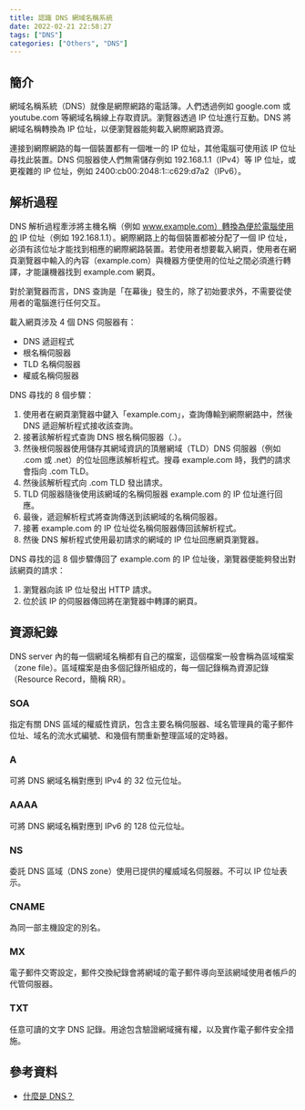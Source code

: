 ```yaml
---
title: 認識 DNS 網域名稱系統
date: 2022-02-21 22:58:27
tags: ["DNS"]
categories: ["Others", "DNS"]
---
```


## 簡介

網域名稱系統（DNS）就像是網際網路的電話簿。人們透過例如 google.com 或 youtube.com 等網域名稱線上存取資訊。瀏覽器透過 IP 位址進行互動。DNS 將網域名稱轉換為 IP 位址，以便瀏覽器能夠載入網際網路資源。

連接到網際網路的每一個裝置都有一個唯一的 IP 位址，其他電腦可使用該 IP 位址尋找此裝置。DNS 伺服器使人們無需儲存例如 192.168.1.1（IPv4）等 IP 位址，或更複雜的 IP 位址，例如 2400:cb00:2048:1::c629:d7a2（IPv6）。

## 解析過程

DNS 解析過程牽涉將主機名稱（例如 www.example.com）轉換為便於電腦使用的 IP 位址（例如 192.168.1.1）。網際網路上的每個裝置都被分配了一個 IP 位址，必須有該位址才能找到相應的網際網路裝置。若使用者想要載入網頁，使用者在網頁瀏覽器中輸入的內容（example.com）與機器方便使用的位址之間必須進行轉譯，才能讓機器找到 example.com 網頁。

對於瀏覽器而言，DNS 查詢是「在幕後」發生的，除了初始要求外，不需要從使用者的電腦進行任何交互。

載入網頁涉及 4 個 DNS 伺服器有：

- DNS 遞迴程式
- 根名稱伺服器
- TLD 名稱伺服器
- 權威名稱伺服器

DNS 尋找的 8 個步驟：

1. 使用者在網頁瀏覽器中鍵入「example.com」，查詢傳輸到網際網路中，然後 DNS 遞迴解析程式接收該查詢。
2. 接著該解析程式查詢 DNS 根名稱伺服器（.）。
3. 然後根伺服器使用儲存其網域資訊的頂層網域（TLD）DNS 伺服器（例如 .com 或 .net）的位址回應該解析程式。搜尋 example.com 時，我們的請求會指向 .com TLD。
4. 然後該解析程式向 .com TLD 發出請求。
5. TLD 伺服器隨後使用該網域的名稱伺服器 example.com 的 IP 位址進行回應。
6. 最後，遞迴解析程式將查詢傳送到該網域的名稱伺服器。
7. 接著 example.com 的 IP 位址從名稱伺服器傳回該解析程式。
8. 然後 DNS 解析程式使用最初請求的網域的 IP 位址回應網頁瀏覽器。

DNS 尋找的這 8 個步驟傳回了 example.com 的 IP 位址後，瀏覽器便能夠發出對該網頁的請求：

1. 瀏覽器向該 IP 位址發出 HTTP 請求。
2. 位於該 IP 的伺服器傳回將在瀏覽器中轉譯的網頁。

## 資源紀錄

DNS server 內的每一個網域名稱都有自己的檔案，這個檔案一般會稱為區域檔案（zone file）。區域檔案是由多個記錄所組成的，每一個記錄稱為資源記錄（Resource Record，簡稱 RR）。

### SOA

指定有關 DNS 區域的權威性資訊，包含主要名稱伺服器、域名管理員的電子郵件位址、域名的流水式編號、和幾個有關重新整理區域的定時器。

### A

可將 DNS 網域名稱對應到 IPv4 的 32 位元位址。

### AAAA

可將 DNS 網域名稱對應到 IPv6 的 128 位元位址。

### NS

委託 DNS 區域（DNS zone）使用已提供的權威域名伺服器。不可以 IP 位址表示。

### CNAME

為同一部主機設定的別名。

### MX

電子郵件交寄設定，郵件交換紀錄會將網域的電子郵件導向至該網域使用者帳戶的代管伺服器。

### TXT

任意可讀的文字 DNS 記錄。用途包含驗證網域擁有權，以及實作電子郵件安全措施。

## 參考資料

- [什麼是 DNS？](https://www.cloudflare.com/zh-tw/learning/dns/what-is-dns/)
